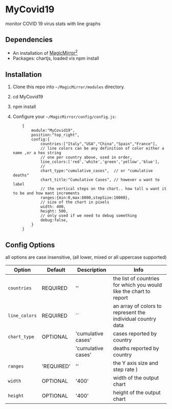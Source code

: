 # MyCovid19

monitor COVID 19 virus stats with line graphs
 


## Dependencies

* An installation of [MagicMirror<sup>2</sup>](https://github.com/MichMich/MagicMirror)
* Packages: chartjs, loaded vis npm install

## Installation

1. Clone this repo into `~/MagicMirror/modules` directory.
2. cd MyCovid19
3. npm install
4. Configure your `~/MagicMirror/config/config.js`:

    ```
		{
			module:"MyCovid19",
			position:"top_right",
			config:{
				countries:["Italy","USA","China","Spain","France"],
				// line colors can be any definition of color either a name ,or a hex string
				// one per country above, used in order,
				line_colors:['red','white','green','yellow','blue'],
				//				
				chart_type:"cumulative_cases",  // or "cumulative deaths"
				chart_title:"Cumulative Cases", // however u want to label
				// the vertical steps on the chart.. how tall u want it to be and how mant increments 
				ranges:{min:0,max:8000,stepSize:10000},
				// size of the chart in pixels
			    width: 400,
			    height: 500,	
			    // only used if we need to debug something
			    debug:false,
			}
		}
    ```

## Config Options

all options are case insensitive, (all lower, mixed or all uppercase supported)

| **Option** | **Default** | **Description** | **Info** 
| --- | --- | --- | --- |
| `countries` | REQUIRED | '' | the list of countries for which you would like the chart to report |
| `line_colors` | REQUIRED | `` | an array of colors to represent the individual country data|
| `chart_type` | OPTIONAL | 'cumulative cases' | cases reported by country |
|        |          |'cumulative cases' |  deaths reported by country |
  `ranges` | 'REQUIRED' | ''| the Y axis size and step rate ) |
| `width` | OPTIONAL | '400'  |  width of the output chart |
| `height` | OPTIONAL| '400' | height of the output chart |



